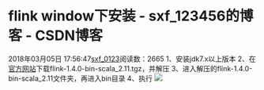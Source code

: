 # flink window下安装 - sxf_123456的博客 - CSDN博客
2018年03月05日 17:56:47[sxf_0123](https://me.csdn.net/sxf_123456)阅读数：2665
1、安装jdk7.x以上版本
2、在[官方网站](http://flink.apache.org/downloads.html)下载flink-1.4.0-bin-scala_2.11.tgz，并解压
3、进入解压的flink-1.4.0-bin-scala_2.11文件夹，再进入bin目录
4、执行
![](https://img-blog.csdn.net/20180305175549670?watermark/2/text/aHR0cDovL2Jsb2cuY3Nkbi5uZXQvc3hmXzEyMzQ1Ng==/font/5a6L5L2T/fontsize/400/fill/I0JBQkFCMA==/dissolve/70)
